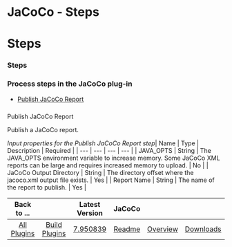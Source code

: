 
JaCoCo - Steps
==============

# Steps



### Steps




 



### Process steps in the JaCoCo plug-in


* [Publish JaCoCo Report](#publish_jacoco_report)




### 
Publish JaCoCo Report


Publish a JaCoCo report.




*Input properties for the Publish JaCoCo Report step*| Name | Type 
| Description | Required |
| --- | --- | --- | --- |
| JAVA\_OPTS | String | The JAVA\_OPTS environment variable to 
increase memory. Some JaCoCo XML reports can be large and requires increased memory to upload.
  | No |
| JaCoCo Output 
Directory | String | The directory offset where the jacoco.xml output file exists. | Yes |
| Report Name | String | The 
name of the report to publish. | Yes |





|Back to ...||Latest Version|JaCoCo |||
| :---: | :---: | :---: | :---: | :---: | :---: |
|[All Plugins](../../index.md)|[Build Plugins](../README.md)|[7.950839](https://raw.githubusercontent.com/UrbanCode/IBM-UCB-PLUGINS/main/files/Jacoco/JaCoCo-7.950839.zip)|[Readme](README.md)|[Overview](overview.md)|[Downloads](downloads.md)|
